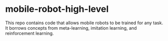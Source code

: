 # mobile-robot-high-level

This repo contains code that allows mobile robots to be trained for any task. It borrows concepts from meta-learning, imitation learning, and reinforcement learning.


